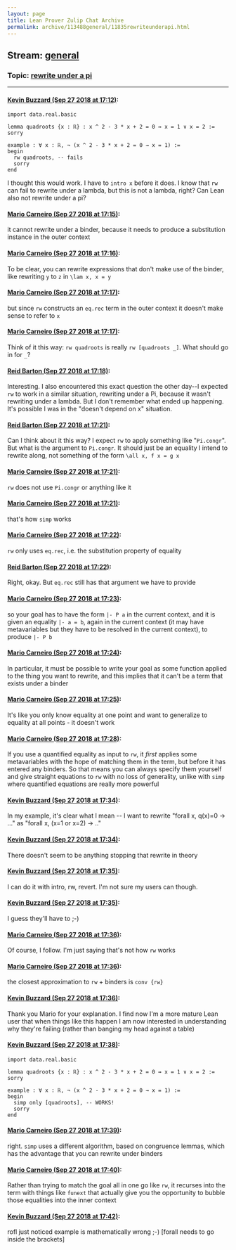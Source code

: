 ```yaml
---
layout: page
title: Lean Prover Zulip Chat Archive 
permalink: archive/113488general/11835rewriteunderapi.html
---
```


## Stream: [general](index.html)
### Topic: [rewrite under a pi](11835rewriteunderapi.html)

---

#### [Kevin Buzzard (Sep 27 2018 at 17:12)](https://leanprover.zulipchat.com/#narrow/stream/113488-general/topic/rewrite%20under%20a%20pi/near/134751362):
```lean
import data.real.basic

lemma quadroots {x : ℝ} : x ^ 2 - 3 * x + 2 = 0 ↔ x = 1 ∨ x = 2 := sorry

example : ∀ x : ℝ, ¬ (x ^ 2 - 3 * x + 2 = 0 → x = 1) :=
begin
  rw quadroots, -- fails
  sorry
end

```

I thought this would work. I have to `intro x` before it does. I know that `rw` can fail to rewrite under a lambda, but this is not a lambda, right? Can Lean also not rewrite under a pi?

#### [Mario Carneiro (Sep 27 2018 at 17:15)](https://leanprover.zulipchat.com/#narrow/stream/113488-general/topic/rewrite%20under%20a%20pi/near/134751519):
it cannot rewrite under a binder, because it needs to produce a substitution instance in the outer context

#### [Mario Carneiro (Sep 27 2018 at 17:16)](https://leanprover.zulipchat.com/#narrow/stream/113488-general/topic/rewrite%20under%20a%20pi/near/134751597):
To be clear, you can rewrite expressions that don't make use of the binder, like rewriting `y` to `z` in `\lam x, x = y`

#### [Mario Carneiro (Sep 27 2018 at 17:17)](https://leanprover.zulipchat.com/#narrow/stream/113488-general/topic/rewrite%20under%20a%20pi/near/134751631):
but since `rw` constructs an `eq.rec` term in the outer context it doesn't make sense to refer to `x`

#### [Mario Carneiro (Sep 27 2018 at 17:17)](https://leanprover.zulipchat.com/#narrow/stream/113488-general/topic/rewrite%20under%20a%20pi/near/134751697):
Think of it this way: `rw quadroots` is really `rw [quadroots _]`. What should go in for `_`?

#### [Reid Barton (Sep 27 2018 at 17:18)](https://leanprover.zulipchat.com/#narrow/stream/113488-general/topic/rewrite%20under%20a%20pi/near/134751779):
Interesting. I also encountered this exact question the other day--I expected `rw` to work in a similar situation, rewriting under a Pi, because it wasn't rewriting under a lambda. But I don't remember what ended up happening. It's possible I was in the "doesn't depend on x" situation.

#### [Reid Barton (Sep 27 2018 at 17:21)](https://leanprover.zulipchat.com/#narrow/stream/113488-general/topic/rewrite%20under%20a%20pi/near/134751917):
Can I think about it this way? I expect `rw` to apply something like "`Pi.congr`". But what is the argument to `Pi.congr`. It should just be an equality I intend to rewrite along, not something of the form `\all x, f x = g x`

#### [Mario Carneiro (Sep 27 2018 at 17:21)](https://leanprover.zulipchat.com/#narrow/stream/113488-general/topic/rewrite%20under%20a%20pi/near/134751955):
`rw` does not use `Pi.congr` or anything like it

#### [Mario Carneiro (Sep 27 2018 at 17:21)](https://leanprover.zulipchat.com/#narrow/stream/113488-general/topic/rewrite%20under%20a%20pi/near/134751965):
that's how `simp` works

#### [Mario Carneiro (Sep 27 2018 at 17:22)](https://leanprover.zulipchat.com/#narrow/stream/113488-general/topic/rewrite%20under%20a%20pi/near/134752021):
`rw` only uses `eq.rec`, i.e. the substitution property of equality

#### [Reid Barton (Sep 27 2018 at 17:22)](https://leanprover.zulipchat.com/#narrow/stream/113488-general/topic/rewrite%20under%20a%20pi/near/134752051):
Right, okay. But `eq.rec` still has that argument we have to provide

#### [Mario Carneiro (Sep 27 2018 at 17:23)](https://leanprover.zulipchat.com/#narrow/stream/113488-general/topic/rewrite%20under%20a%20pi/near/134752086):
so your goal has to have the form `|- P a` in the current context, and it is given an equality `|- a = b`, again in the current context (it may have metavariables but they have to be resolved in the current context), to produce `|- P b`

#### [Mario Carneiro (Sep 27 2018 at 17:24)](https://leanprover.zulipchat.com/#narrow/stream/113488-general/topic/rewrite%20under%20a%20pi/near/134752175):
In particular, it must be possible to write your goal as some function applied to the thing you want to rewrite, and this implies that it can't be a term that exists under a binder

#### [Mario Carneiro (Sep 27 2018 at 17:25)](https://leanprover.zulipchat.com/#narrow/stream/113488-general/topic/rewrite%20under%20a%20pi/near/134752251):
It's like you only know equality at one point and want to generalize to equality at all points - it doesn't work

#### [Mario Carneiro (Sep 27 2018 at 17:28)](https://leanprover.zulipchat.com/#narrow/stream/113488-general/topic/rewrite%20under%20a%20pi/near/134752519):
If you use a quantified equality as input to `rw`, it *first* applies some metavariables with the hope of matching them in the term, but before it has entered any binders. So that means you can always specify them yourself and give straight equations to `rw` with no loss of generality, unlike with `simp` where quantified equations are really more powerful

#### [Kevin Buzzard (Sep 27 2018 at 17:34)](https://leanprover.zulipchat.com/#narrow/stream/113488-general/topic/rewrite%20under%20a%20pi/near/134752964):
In my example, it's clear what I mean -- I want to rewrite "forall x, q(x)=0 -> ..." as "forall x, (x=1 or x=2) -> .."

#### [Kevin Buzzard (Sep 27 2018 at 17:34)](https://leanprover.zulipchat.com/#narrow/stream/113488-general/topic/rewrite%20under%20a%20pi/near/134752988):
There doesn't seem to be anything stopping that rewrite in theory

#### [Kevin Buzzard (Sep 27 2018 at 17:35)](https://leanprover.zulipchat.com/#narrow/stream/113488-general/topic/rewrite%20under%20a%20pi/near/134753029):
I can do it with intro, rw, revert. I'm not sure my users can though.

#### [Kevin Buzzard (Sep 27 2018 at 17:35)](https://leanprover.zulipchat.com/#narrow/stream/113488-general/topic/rewrite%20under%20a%20pi/near/134753060):
I guess they'll have to ;-)

#### [Mario Carneiro (Sep 27 2018 at 17:36)](https://leanprover.zulipchat.com/#narrow/stream/113488-general/topic/rewrite%20under%20a%20pi/near/134753132):
Of course, I follow. I'm just saying that's not how `rw` works

#### [Mario Carneiro (Sep 27 2018 at 17:36)](https://leanprover.zulipchat.com/#narrow/stream/113488-general/topic/rewrite%20under%20a%20pi/near/134753150):
the closest approximation to `rw` + binders is `conv {rw}`

#### [Kevin Buzzard (Sep 27 2018 at 17:36)](https://leanprover.zulipchat.com/#narrow/stream/113488-general/topic/rewrite%20under%20a%20pi/near/134753184):
Thank you Mario for your explanation. I find now I'm a more mature Lean user that when things like this happen I am now interested in understanding why they're failing (rather than banging my head against a table)

#### [Kevin Buzzard (Sep 27 2018 at 17:38)](https://leanprover.zulipchat.com/#narrow/stream/113488-general/topic/rewrite%20under%20a%20pi/near/134753303):
```lean
import data.real.basic

lemma quadroots {x : ℝ} : x ^ 2 - 3 * x + 2 = 0 ↔ x = 1 ∨ x = 2 := sorry

example : ∀ x : ℝ, ¬ (x ^ 2 - 3 * x + 2 = 0 → x = 1) :=
begin
  simp only [quadroots], -- WORKS! 
  sorry
end

```

#### [Mario Carneiro (Sep 27 2018 at 17:39)](https://leanprover.zulipchat.com/#narrow/stream/113488-general/topic/rewrite%20under%20a%20pi/near/134753343):
right. `simp` uses a different algorithm, based on congruence lemmas, which has the advantage that you can rewrite under binders

#### [Mario Carneiro (Sep 27 2018 at 17:40)](https://leanprover.zulipchat.com/#narrow/stream/113488-general/topic/rewrite%20under%20a%20pi/near/134753465):
Rather than trying to match the goal all in one go like `rw`, it recurses into the term with things like `funext` that actually give you the opportunity to bubble those equalities into the inner context

#### [Kevin Buzzard (Sep 27 2018 at 17:42)](https://leanprover.zulipchat.com/#narrow/stream/113488-general/topic/rewrite%20under%20a%20pi/near/134753580):
rofl just noticed example is mathematically wrong ;-) [forall needs to go inside the brackets]

